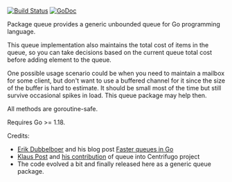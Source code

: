 [![Build Status](https://github.com/FZambia/queue/workflows/build/badge.svg?branch=main)](https://github.com/FZambia/queue/actions)
[![GoDoc](https://pkg.go.dev/badge/FZambia/queue)](https://pkg.go.dev/github.com/FZambia/queue)

Package queue provides a generic unbounded queue for Go programming language.

This queue implementation also maintains the total cost of items in the queue, so you can take decisions based on the current queue total cost before adding element to the queue.

One possible usage scenario could be when you need to maintain a mailbox for some client, but don't want to use a buffered channel for it since the size of the buffer is hard to estimate. It should be small most of the time but still survive occasional spikes in load. This queue package may help then.

All methods are goroutine-safe.

Requires Go >= 1.18.

Credits:

* [Erik Dubbelboer](https://github.com/erikdubbelboer) and his blog post [Faster queues in Go](https://blog.dubbelboer.com/2015/04/25/go-faster-queue.html)
* [Klaus Post](https://github.com/klauspost) and [his contribution](https://github.com/centrifugal/centrifugo/pull/23) of queue into Centrifugo project
* The code evolved a bit and finally released here as a generic queue package.
